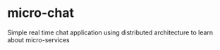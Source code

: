 # micro-chat
Simple real time chat application using distributed architecture to learn about micro-services
